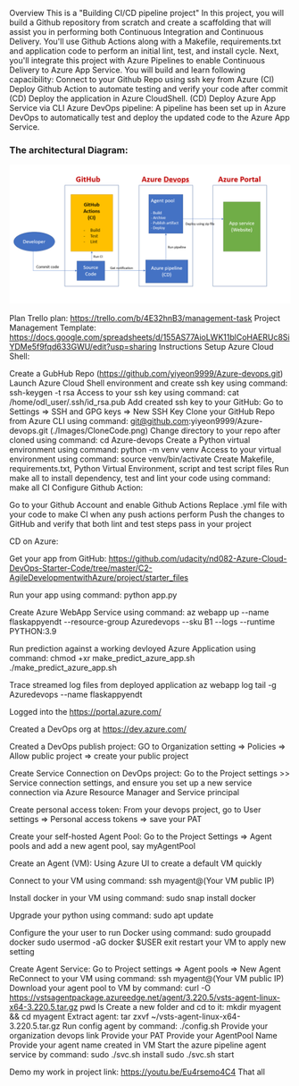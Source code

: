 Overview
This is a "Building CI/CD pipeline project"
In this project, you will build a Github repository from scratch and create a scaffolding that will assist you in performing both Continuous Integration and Continuous Delivery. You'll use Github Actions along with a Makefile, requirements.txt and application code to perform an initial lint, test, and install cycle. Next, you'll integrate this project with Azure Pipelines to enable Continuous Delivery to Azure App Service.
You will build and learn following capacibility:
Connect to your Github Repo using ssh key from Azure
(CI) Deploy Github Action to automate testing and verify your code after commit
(CD) Deploy the application in Azure CloudShell.
(CD) Deploy Azure App Service via CLI
Azure DevOps pipeline: A pipeline has been set up in Azure DevOps to automatically test and deploy the updated code to the Azure App Service.
### The architectural Diagram:
![Architecture Diagram](./Images/ArrchitectDiagram.png )

Plan
Trello plan: https://trello.com/b/4E32hnB3/management-task
Project Management Template: https://docs.google.com/spreadsheets/d/155AS77AioLWK11blCoHAERUc8SiYDMe5f9fqd633GWU/edit?usp=sharing
Instructions
Setup Azure Cloud Shell:

Create a GubHub Repo (https://github.com/yiyeon9999/Azure-devops.git)
Launch Azure Cloud Shell environment and create ssh key using command: ssh-keygen -t rsa
Access to your ssh key using command: cat /home/odl_user/.ssh/id_rsa.pub
Add created ssh key to your GitHub: Go to Settings => SSH and GPG keys => New SSH Key
Clone your GitHub Repo from Azure CLI using command: git@github.com:yiyeon9999/Azure-devops.git
(./Images/CloneCode.png)
Change directory to your repo after cloned using command: cd Azure-devops
Create a Python virtual environment using command: python -m venv venv
Access to your virtual environment using command: source venv/bin/activate
Create Makefile, requirements.txt, Python Virtual Environment, script and test script files
Run make all to install dependency, test and lint your code using command: make all
CI Configure Github Action:

Go to your Github Account and enable Github Actions
Replace .yml file with your code to make CI when any push actions perform
Push the changes to GitHub and verify that both lint and test steps pass in your project

CD on Azure:

Get your app from GitHub: https://github.com/udacity/nd082-Azure-Cloud-DevOps-Starter-Code/tree/master/C2-AgileDevelopmentwithAzure/project/starter_files

Run your app using command: python app.py

Create Azure WebApp Service using command: az webapp up --name flaskappyendt --resource-group Azuredevops --sku B1 --logs --runtime PYTHON:3.9 

Run prediction against a working devloyed Azure Application using command: chmod +xr make_predict_azure_app.sh ./make_predict_azure_app.sh

Trace streamed log files from deployed application az webapp log tail -g Azuredevops --name flaskappyendt

Logged into the https://portal.azure.com/

Created a DevOps org at https://dev.azure.com/

Created a DevOps publish project: GO to Organization setting => Policies => Allow public project => create your public project

Create Service Connection on DevOps project: Go to the Project settings >> Service connection settings, and ensure you set up a new service connection via Azure Resource Manager and Service principal

Create personal access token: From your devops project, go to User settings => Personal access tokens => save your PAT

Create your self-hosted Agent Pool: Go to the Project Settings => Agent pools and add a new agent pool, say myAgentPool

Create an Agent (VM): Using Azure UI to create a default VM quickly

Connect to your VM using command: ssh myagent@(Your VM public IP)

Install docker in your VM using command: sudo snap install docker

Upgrade your python using command: sudo apt update

Configure the your user to run Docker using command: sudo groupadd docker sudo usermod -aG docker $USER exit restart your VM to apply new setting

Create Agent Service: Go to Project settings => Agent pools => New Agent ReConnect to your VM using command: ssh myagent@(Your VM public IP) Download your agent pool to VM by command: curl -O https://vstsagentpackage.azureedge.net/agent/3.220.5/vsts-agent-linux-x64-3.220.5.tar.gz pwd ls Create a new folder and cd to it: mkdir myagent && cd myagent Extract agent: tar zxvf ~/vsts-agent-linux-x64-3.220.5.tar.gz Run config agent by command: ./config.sh Provide your organization devops link Provide your PAT Provide your AgentPool Name Provide your agent name created in VM Start the azure pipeline agent service by command: sudo ./svc.sh install sudo ./svc.sh start

Demo my work in project link: https://youtu.be/Eu4rsemo4C4
That all 



